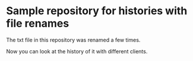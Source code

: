 # Sample repository for histories with file renames
The txt file in this repository was renamed a few times.

Now you can look at the history of it with different clients.
